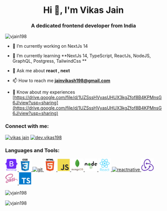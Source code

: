 <h1 align="center">Hi 👋, I'm Vikas Jain</h1>
<h3 align="center">A dedicated frontend developer from India</h3>

<p align="left"> <img src="https://komarev.com/ghpvc/?username=vjain198&label=Profile%20views&color=0e75b6&style=flat" alt="vjain198" /> </p>

- 🔭 I’m currently working on NextJs 14

- 🌱 I’m currently learning **NextJs 14, TypeScript, ReactJs, NodeJS, GraphQL, Postgress, TailwindCss **

- 💬 Ask me about **react , next**

- 📫 How to reach me **jainvikash198@gmail.com**

- 📄 Know about my experiences [https://drive.google.com/file/d/1UZSssHVyasUHUX3kgZfof8B4KPMnsG6J/view?usp=sharing](https://drive.google.com/file/d/1UZSssHVyasUHUX3kgZfof8B4KPMnsG6J/view?usp=sharing)

<h3 align="left">Connect with me:</h3>
<p align="left">
<a href="https://linkedin.com/in/vikas jain" target="blank"><img align="center" src="https://raw.githubusercontent.com/rahuldkjain/github-profile-readme-generator/master/src/images/icons/Social/linked-in-alt.svg" alt="vikas jain" height="30" width="40" /></a>
<a href="https://instagram.com/dev.vikas198" target="blank"><img align="center" src="https://raw.githubusercontent.com/rahuldkjain/github-profile-readme-generator/master/src/images/icons/Social/instagram.svg" alt="dev.vikas198" height="30" width="40" /></a>
</p>

<h3 align="left">Languages and Tools:</h3>
<p align="left"> <a href="https://getbootstrap.com" target="_blank" rel="noreferrer"> <img src="https://raw.githubusercontent.com/devicons/devicon/master/icons/bootstrap/bootstrap-plain-wordmark.svg" alt="bootstrap" width="40" height="40"/> </a> <a href="https://www.w3schools.com/css/" target="_blank" rel="noreferrer"> <img src="https://raw.githubusercontent.com/devicons/devicon/master/icons/css3/css3-original-wordmark.svg" alt="css3" width="40" height="40"/> </a> <a href="https://git-scm.com/" target="_blank" rel="noreferrer"> <img src="https://www.vectorlogo.zone/logos/git-scm/git-scm-icon.svg" alt="git" width="40" height="40"/> </a> <a href="https://www.w3.org/html/" target="_blank" rel="noreferrer"> <img src="https://raw.githubusercontent.com/devicons/devicon/master/icons/html5/html5-original-wordmark.svg" alt="html5" width="40" height="40"/> </a> <a href="https://developer.mozilla.org/en-US/docs/Web/JavaScript" target="_blank" rel="noreferrer"> <img src="https://raw.githubusercontent.com/devicons/devicon/master/icons/javascript/javascript-original.svg" alt="javascript" width="40" height="40"/> </a> <a href="https://www.mongodb.com/" target="_blank" rel="noreferrer"> <img src="https://raw.githubusercontent.com/devicons/devicon/master/icons/mongodb/mongodb-original-wordmark.svg" alt="mongodb" width="40" height="40"/> </a> <a href="https://nodejs.org" target="_blank" rel="noreferrer"> <img src="https://raw.githubusercontent.com/devicons/devicon/master/icons/nodejs/nodejs-original-wordmark.svg" alt="nodejs" width="40" height="40"/> </a> <a href="https://reactjs.org/" target="_blank" rel="noreferrer"> <img src="https://raw.githubusercontent.com/devicons/devicon/master/icons/react/react-original-wordmark.svg" alt="react" width="40" height="40"/> </a> <a href="https://reactnative.dev/" target="_blank" rel="noreferrer"> <img src="https://reactnative.dev/img/header_logo.svg" alt="reactnative" width="40" height="40"/> </a> <a href="https://redux.js.org" target="_blank" rel="noreferrer"> <img src="https://raw.githubusercontent.com/devicons/devicon/master/icons/redux/redux-original.svg" alt="redux" width="40" height="40"/> </a> <a href="https://sass-lang.com" target="_blank" rel="noreferrer"> <img src="https://raw.githubusercontent.com/devicons/devicon/master/icons/sass/sass-original.svg" alt="sass" width="40" height="40"/> </a> <a href="https://www.typescriptlang.org/" target="_blank" rel="noreferrer"> <img src="https://raw.githubusercontent.com/devicons/devicon/master/icons/typescript/typescript-original.svg" alt="typescript" width="40" height="40"/> </a> </p>

<p><img align="center" src="https://github-readme-stats.vercel.app/api/top-langs?username=vjain198&show_icons=true&locale=en&layout=compact" alt="vjain198" /></p>

<p><img align="center" src="https://github-readme-streak-stats.herokuapp.com/?user=vjain198&" alt="vjain198" /></p>
